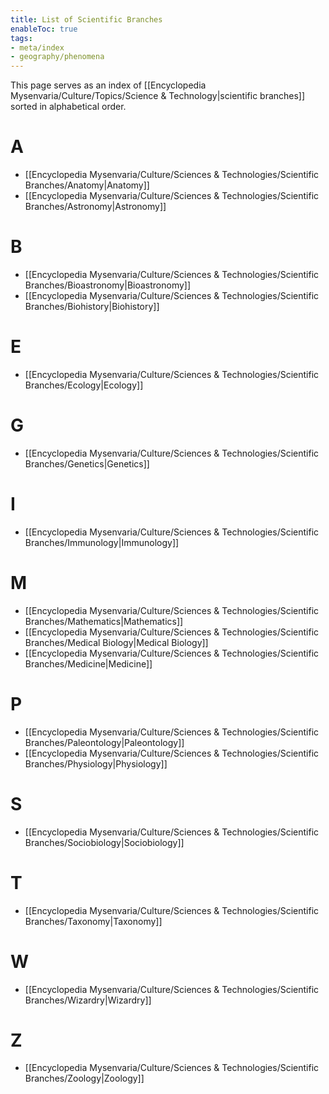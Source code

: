 ```yaml
---
title: List of Scientific Branches
enableToc: true
tags:
- meta/index
- geography/phenomena
---
```


This page serves as an index of [[Encyclopedia Mysenvaria/Culture/Topics/Science & Technology|scientific branches]] sorted in alphabetical order.

# A
- [[Encyclopedia Mysenvaria/Culture/Sciences & Technologies/Scientific Branches/Anatomy|Anatomy]]
- [[Encyclopedia Mysenvaria/Culture/Sciences & Technologies/Scientific Branches/Astronomy|Astronomy]]
# B
- [[Encyclopedia Mysenvaria/Culture/Sciences & Technologies/Scientific Branches/Bioastronomy|Bioastronomy]]
- [[Encyclopedia Mysenvaria/Culture/Sciences & Technologies/Scientific Branches/Biohistory|Biohistory]]
# E
- [[Encyclopedia Mysenvaria/Culture/Sciences & Technologies/Scientific Branches/Ecology|Ecology]]
# G
- [[Encyclopedia Mysenvaria/Culture/Sciences & Technologies/Scientific Branches/Genetics|Genetics]]
# I
- [[Encyclopedia Mysenvaria/Culture/Sciences & Technologies/Scientific Branches/Immunology|Immunology]]
# M
- [[Encyclopedia Mysenvaria/Culture/Sciences & Technologies/Scientific Branches/Mathematics|Mathematics]]
- [[Encyclopedia Mysenvaria/Culture/Sciences & Technologies/Scientific Branches/Medical Biology|Medical Biology]]
- [[Encyclopedia Mysenvaria/Culture/Sciences & Technologies/Scientific Branches/Medicine|Medicine]]
# P
- [[Encyclopedia Mysenvaria/Culture/Sciences & Technologies/Scientific Branches/Paleontology|Paleontology]]
- [[Encyclopedia Mysenvaria/Culture/Sciences & Technologies/Scientific Branches/Physiology|Physiology]]
# S
- [[Encyclopedia Mysenvaria/Culture/Sciences & Technologies/Scientific Branches/Sociobiology|Sociobiology]]
# T
- [[Encyclopedia Mysenvaria/Culture/Sciences & Technologies/Scientific Branches/Taxonomy|Taxonomy]]
# W
- [[Encyclopedia Mysenvaria/Culture/Sciences & Technologies/Scientific Branches/Wizardry|Wizardry]]
# Z
- [[Encyclopedia Mysenvaria/Culture/Sciences & Technologies/Scientific Branches/Zoology|Zoology]]
